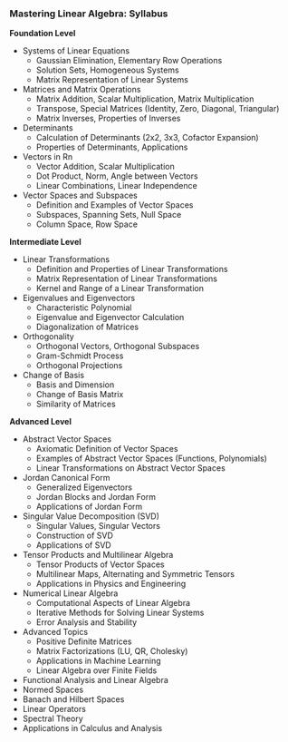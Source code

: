### **Mastering Linear Algebra: Syllabus**

**Foundation Level**

*   Systems of Linear Equations
    *   Gaussian Elimination, Elementary Row Operations
    *   Solution Sets, Homogeneous Systems
    *   Matrix Representation of Linear Systems
*   Matrices and Matrix Operations
    *   Matrix Addition, Scalar Multiplication, Matrix Multiplication
    *   Transpose, Special Matrices (Identity, Zero, Diagonal, Triangular)
    *   Matrix Inverses, Properties of Inverses
*   Determinants
    *   Calculation of Determinants (2x2, 3x3, Cofactor Expansion)
    *   Properties of Determinants, Applications
*   Vectors in Rn
    *   Vector Addition, Scalar Multiplication
    *   Dot Product, Norm, Angle between Vectors
    *   Linear Combinations, Linear Independence
*   Vector Spaces and Subspaces
    *   Definition and Examples of Vector Spaces
    *   Subspaces, Spanning Sets, Null Space
    *   Column Space, Row Space

**Intermediate Level**

*   Linear Transformations
    *   Definition and Properties of Linear Transformations
    *   Matrix Representation of Linear Transformations
    *   Kernel and Range of a Linear Transformation
*   Eigenvalues and Eigenvectors
    *   Characteristic Polynomial
    *   Eigenvalue and Eigenvector Calculation
    *   Diagonalization of Matrices
*   Orthogonality
    *   Orthogonal Vectors, Orthogonal Subspaces
    *   Gram-Schmidt Process
    *   Orthogonal Projections
*   Change of Basis
    *   Basis and Dimension
    *   Change of Basis Matrix
    *   Similarity of Matrices

**Advanced Level**

*   Abstract Vector Spaces
    *   Axiomatic Definition of Vector Spaces
    *   Examples of Abstract Vector Spaces (Functions, Polynomials)
    *   Linear Transformations on Abstract Vector Spaces
*   Jordan Canonical Form
    *   Generalized Eigenvectors
    *   Jordan Blocks and Jordan Form
    *   Applications of Jordan Form
*   Singular Value Decomposition (SVD)
    *   Singular Values, Singular Vectors
    *   Construction of SVD
    *   Applications of SVD
*   Tensor Products and Multilinear Algebra
    *   Tensor Products of Vector Spaces
    *   Multilinear Maps, Alternating and Symmetric Tensors
    *   Applications in Physics and Engineering
*   Numerical Linear Algebra
    *   Computational Aspects of Linear Algebra
    *   Iterative Methods for Solving Linear Systems
    *   Error Analysis and Stability
*   Advanced Topics
    *   Positive Definite Matrices
    *   Matrix Factorizations (LU, QR, Cholesky)
    *   Applications in Machine Learning
    *   Linear Algebra over Finite Fields
*   Functional Analysis and Linear Algebra
   *  Normed Spaces
   *  Banach and Hilbert Spaces
   *  Linear Operators
   *  Spectral Theory
   *  Applications in Calculus and Analysis

